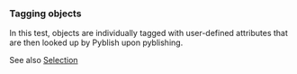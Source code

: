 ### Tagging objects

In this test, objects are individually tagged with user-defined attributes that are then looked up by Pyblish upon pyblishing.

See also [Selection](https://github.com/abstractfactory/pyblish/wiki/selection)